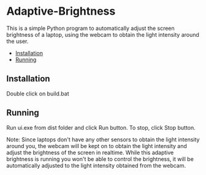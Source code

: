 # Adaptive-Brightness
  This is a simple Python program to automatically adjust the screen brightness of a laptop, using the webcam to obtain the light intensity around the user.
* [Installation](#installation)
* [Running](#running)
## Installation
Double click on build.bat
## Running
Run ui.exe from dist folder and click Run button. To stop, click Stop button.
  
 Note: Since laptops don't have any other sensors to obtain the light intensity around you, the webcam will be kept on to obtain the light intensity and adjust the brightness of the screen in realtime. While this adaptive brightness is running you won't be able to control the brightness, it will be automatically adjusted to the light intensity obtained from the webcam.
